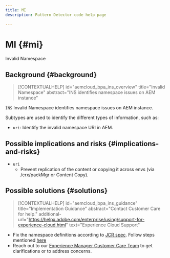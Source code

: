 ```yaml
---
title: MI
description: Pattern Detector code help page

---
```

# MI {#mi}

Invalid Namespace

## Background {#background}

>[!CONTEXTUALHELP]
>id="aemcloud_bpa_ins_overview"
>title="Invalid Namespace"
>abstract="INS identifies namespace issues on AEM instance"

`INS`  Invalid Namespace identifies namespace issues on AEM instance.

Subtypes are used to identify the different types of information, such as:

* `uri`: Identify the invalid namespace URI in AEM.

## Possible implications and risks {#implications-and-risks}

* `uri`
    * Prevent replication of the content or copying it across envs (via /crx/packMgr or Content Copy).

## Possible solutions {#solutions}

>[!CONTEXTUALHELP]
>id="aemcloud_bpa_ins_guidance"
>title="Implementation Guidance"
>abstract="Contact Customer Care for help."
>additional-url="https://helpx.adobe.com/enterprise/using/support-for-experience-cloud.html" text="Experience Cloud Support"

* Fix the namespace definitions according to [JCR spec](https://developer.adobe.com/experience-manager/reference-materials/spec/jcr/1.0/4.5_Namespaces.html). Follow steps mentioned [here](https://experienceleaguecommunities.adobe.com/t5/adobe-experience-manager/how-can-i-delete-a-namespace-created-in-crx/td-p/225163)
* Reach out to our [Experience Manager Customer Care Team](https://helpx.adobe.com/enterprise/using/support-for-experience-cloud.html) to get clarifications or to address concerns.